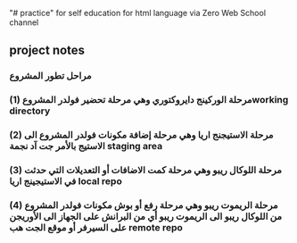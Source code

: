 "# practice" 
for self education for html language via Zero Web School channel 
## project notes
### مراحل تطور المشروع
###  (1) مرحلة الوركينج دايروكتوري وهي مرحلة تحضير فولدر المشروعworking directory  
###  (2) مرحلة الاستيجنج اريا وهي مرحلة إضافة مكونات فولدر المشروع الى الاستيج بالأمر جت آد نجمة staging area
###  (3) مرحلة اللوكال ريبو وهي مرحلة كمت الاضافات أو التعديلات التي حدثت في الاستيجينج اريا local repo
###  (4) مرحلة الريموت ريبو وهي مرحلة رفع أو بوش مكونات فولدر المشروع من اللوكال ريبو الى الريموت ريبو أي من البرانش على الجهاز الى الأوريجن على السيرفر أو موقع الجت هب remote repo
